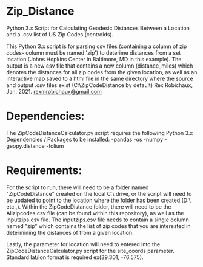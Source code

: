 # Zip_Distance
Python 3.x Script for Calculating Geodesic Distances Between a Location and a .csv list of US Zip Codes (centroids).

This Python 3.x script is for parsing csv files (containing a column of zip codes- column must be named 'zip') to 
deterime distances from a set location (Johns Hopkins Center in Baltimore, MD in this example). The output is a new csv file that 
contains a new column (distance_miles) which denotes the distances for all zip codes from the given location, as well as an
interactive map saved to a html file in the same directory where the source and output .csv files exist (C:\ZipCodeDistance by default)
Rex Robichaux, Jan, 2021. rexmrobichaux@gmail.com


# Dependencies:
The ZipCodeDistanceCalculator.py script requires the following Python 3.x Dependencies / Packages to be installed:
-pandas
-os
-numpy
-geopy.distance
-folium

# Requirements: 
For the script to run, there will need to be a folder named "ZipCodeDistance" created on the local C:\ drive, or the script will need to
be updated to point to the location where the folder has been created (D:\ etc.,). Within the ZipCodeDistance folder, there will need to 
be the Allzipcodes.csv file (can be found within this repository), as well as the inputzips.csv file. The inputzips.csv file needs to
contain a single column named "zip" which contains the list of zip codes that you are interested in determining the distances of from a
given location. 

Lastly, the parameter for location will need to entered into the ZipCodeDistanceCalculator.py script for the site_coords parameter. Standard
lat/lon format is required ex(39.301, -76.575).

